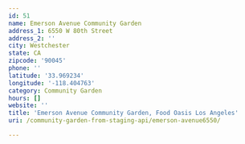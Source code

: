 ```yaml
---
id: 51
name: Emerson Avenue Community Garden
address_1: 6550 W 80th Street
address_2: ''
city: Westchester
state: CA
zipcode: '90045'
phone: ''
latitude: '33.969234'
longitude: '-118.404763'
category: Community Garden
hours: []
website: ''
title: 'Emerson Avenue Community Garden, Food Oasis Los Angeles'
uri: /community-garden-from-staging-api/emerson-avenue6550/

---
```

